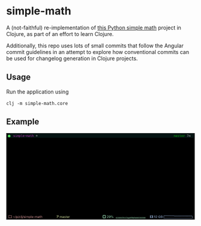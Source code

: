 # simple-math
A (not-faithful) re-implementation of [this Python simple math](https://github.com/waiyaki/time-capsule/blob/master/AIMath/AI_Math_DB_py3.py) project in Clojure, as part of an effort to learn Clojure.


Additionally, this repo uses lots of small commits that follow the Angular commit guidelines in an attempt to explore how conventional commits can be used for changelog generation in Clojure projects.


## Usage
Run the application using

``` shell
clj -m simple-math.core
```

## Example
![](https://github.com/waiyaki/simple-math/blob/master/resources/docs/simple-math.gif)
